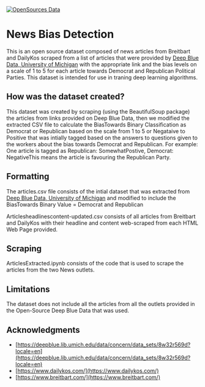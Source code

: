 [![OpenSources Data](https://img.shields.io/badge/Data-OpenSources-blue.svg)](https://deepblue.lib.umich.edu/data/concern/data_sets/8w32r569d?locale=en)

# News Bias Detection

This is an open source dataset composed of news articles from Breitbart and DailyKos scraped from a list of articles that were provided by [Deep Blue Data, University of Michigan](https://deepblue.lib.umich.edu/data/concern/data_sets/8w32r569d?locale=en) with the appropriate link and the bias levels on a scale of 1 to 5 for each article towards Democrat and Republican Political Parties. This dataset is intended for use in traning deep learning algorithms.

## How was the dataset created?

This dataset was created by scraping (using the BeautifulSoup package) the articles from links provided on Deep Blue Data, then we modified the extracted CSV file to calculate the BiasTowards Binary Classification as Democrat or Republican based on the scale from 1 to 5 or Negataive to Positive that was intially tagged based on the answers to questions given to the workers about the bias towards Democrat and Republican. For example: One article is tagged as Republican: SomewhatPostive, Democrat: NegativeThis means the article is favouring the Republican Party.

## Formatting

The articles.csv file consists of the intial dataset that was extracted from [Deep Blue Data, University of Michigan](https://deepblue.lib.umich.edu/data/concern/data_sets/8w32r569d?locale=en) and modified to include the BiasTowards Binary Value = Democrat and Republican

Articlesheadlinescontent-updated.csv consists of all articles from Breitbart and DailyKos with their headline and content web-scraped from each HTML Web Page provided.

## Scraping

ArticlesExtracted.ipynb consists of the code that is used to scrape the articles from the two News outlets. 

## Limitations

The dataset does not include all the articles from all the outlets provided in the Open-Source Deep Blue Data that was used. 

## Acknowledgments
- [https://deepblue.lib.umich.edu/data/concern/data_sets/8w32r569d?locale=en](https://deepblue.lib.umich.edu/data/concern/data_sets/8w32r569d?locale=en)
- [https://www.dailykos.com/](https://www.dailykos.com/)
- [https://www.breitbart.com/](https://www.breitbart.com/)
